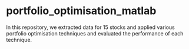 # portfolio_optimisation_matlab
In this repository, we extracted data for 15 stocks and applied various portfolio optimisation techniques and evaluated the performance of each technique.
